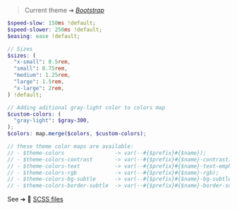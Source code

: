 <div class="theme-bootstrap">

> Current theme ➜ _[Bootstrap](https://github.com/oruga-ui/theme-bootstrap)_ 

```scss
$speed-slow: 150ms !default;
$speed-slower: 250ms !default;
$easing: ease !default;

// Sizes
$sizes: (
  "x-small": 0.5rem,
  "small": 0.75rem,
  "medium": 1.25rem,
  "large": 1.5rem,
  "x-large": 2rem,
) !default;

// Adding aditional gray-light color to colors map
$custom-colors: (
  "gray-light": $gray-300,
);
$colors: map.merge($colors, $custom-colors);

// these theme color maps are available:
// - $theme-colors                -> var(--#{$prefix}#{$name});
// - $theme-colors-contrast       -> var(--#{$prefix}#{$name}-contrast);
// - $theme-colors-text           -> var(--#{$prefix}#{$name}-text-emphasis);
// - $theme-colors-rgb            -> var(--#{$prefix}#{$name}-rgb);
// - $theme-colors-bg-subtle      -> var(--#{$prefix}#{$name}-bg-subtle)
// - $theme-colors-border-subtle  -> var(--#{$prefix}#{$name}-border-subtle)
```

See ➜ 📄 [SCSS files](https://github.com/oruga-ui/theme-bootstrap/tree/main/src/assets/scss/)
</div>

